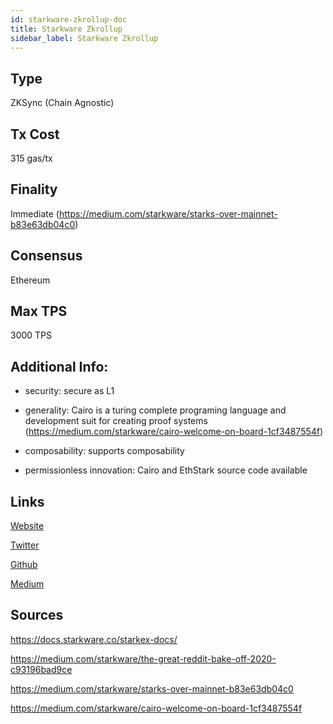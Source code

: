 ```yaml
---
id: starkware-zkrollup-doc
title: Starkware Zkrollup
sidebar_label: Starkware Zkrollup
---
```


## Type

ZKSync (Chain Agnostic)

## Tx Cost

315 gas/tx

## Finality

Immediate (https://medium.com/starkware/starks-over-mainnet-b83e63db04c0)

## Consensus

Ethereum

## Max TPS

3000 TPS

## Additional Info:

- security: secure as L1

- generality: Cairo is a turing complete programing language and development suit for creating proof systems (https://medium.com/starkware/cairo-welcome-on-board-1cf3487554f)

- composability: supports composability

- permissionless innovation: Cairo and EthStark source code available

## Links

[Website](https://starkware.co/)

[Twitter](https://twitter.com/StarkWareLtd)

[Github](https://github.com/starkware-libs/)

[Medium](https://medium.com/starkware)

## Sources

https://docs.starkware.co/starkex-docs/

https://medium.com/starkware/the-great-reddit-bake-off-2020-c93196bad9ce

https://medium.com/starkware/starks-over-mainnet-b83e63db04c0

https://medium.com/starkware/cairo-welcome-on-board-1cf3487554f
